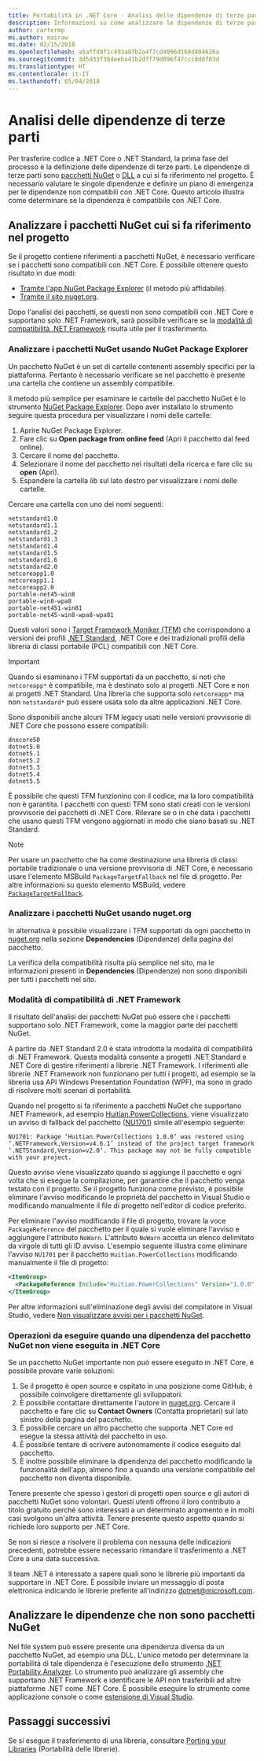 ```yaml
---
title: Portabilità in .NET Core - Analisi delle dipendenze di terze parti
description: Informazioni su come analizzare le dipendenze di terze parti per trasferire il progetto da .NET Framework a .NET Core.
author: cartermp
ms.author: mairaw
ms.date: 02/15/2018
ms.openlocfilehash: a5affd8f1c493a87b2a4f7cd4096d168d404626a
ms.sourcegitcommit: 3d5d33f384eeba41b2dff79d096f47ccc8d8f03d
ms.translationtype: HT
ms.contentlocale: it-IT
ms.lasthandoff: 05/04/2018
---
```

# <a name="analyze-your-third-party-dependencies"></a>Analisi delle dipendenze di terze parti

Per trasferire codice a .NET Core o .NET Standard, la prima fase del processo è la definizione delle dipendenze di terze parti. Le dipendenze di terze parti sono [pacchetti NuGet](#analyze-referenced-nuget-packages-on-your-project) o [DLL](#analyze-dependencies-that-arent-nuget-packages) a cui si fa riferimento nel progetto. È necessario valutare le singole dipendenze e definire un piano di emergenza per le dipendenze non compatibili con .NET Core. Questo articolo illustra come determinare se la dipendenza è compatibile con .NET Core.

## <a name="analyze-referenced-nuget-packages-in-your-project"></a>Analizzare i pacchetti NuGet cui si fa riferimento nel progetto

Se il progetto contiene riferimenti a pacchetti NuGet, è necessario verificare se i pacchetti sono compatibili con .NET Core.
È possibile ottenere questo risultato in due modi:

* [Tramite l'app NuGet Package Explorer](#analyze-nuget-packages-using-nuget-package-explorer) (il metodo più affidabile).
* [Tramite il sito nuget.org](#analyze-nuget-packages-using-nugetorg).

Dopo l'analisi dei pacchetti, se questi non sono compatibili con .NET Core e supportano solo .NET Framework, sarà possibile verificare se la [modalità di compatibilità .NET Framework](#net-framework-compatibility-mode) risulta utile per il trasferimento.

### <a name="analyze-nuget-packages-using-nuget-package-explorer"></a>Analizzare i pacchetti NuGet usando NuGet Package Explorer

Un pacchetto NuGet è un set di cartelle contenenti assembly specifici per la piattaforma. Pertanto è necessario verificare se nel pacchetto è presente una cartella che contiene un assembly compatibile.

Il metodo più semplice per esaminare le cartelle del pacchetto NuGet è lo strumento [NuGet Package Explorer](https://github.com/NuGetPackageExplorer/NuGetPackageExplorer). Dopo aver installato lo strumento seguire questa procedura per visualizzare i nomi delle cartelle:

1. Aprire NuGet Package Explorer.
2. Fare clic su **Open package from online feed** (Apri il pacchetto dal feed online).
3. Cercare il nome del pacchetto.
4. Selezionare il nome del pacchetto nei risultati della ricerca e fare clic su **open** (Apri).
5. Espandere la cartella *lib* sul lato destro per visualizzare i nomi delle cartelle.

Cercare una cartella con uno dei nomi seguenti:

```
netstandard1.0
netstandard1.1
netstandard1.2
netstandard1.3
netstandard1.4
netstandard1.5
netstandard1.6
netstandard2.0
netcoreapp1.0
netcoreapp1.1
netcoreapp2.0
portable-net45-win8
portable-win8-wpa8
portable-net451-win81
portable-net45-win8-wpa8-wpa81
```

Questi valori sono i [Target Framework Moniker (TFM)](../../standard/frameworks.md) che corrispondono a versioni dei profili [.NET Standard](../../standard/net-standard.md), .NET Core e dei tradizionali profili della libreria di classi portabile (PCL) compatibili con .NET Core.

> [!IMPORTANT]
> Quando si esaminano i TFM supportati da un pacchetto, si noti che `netcoreapp*` è compatibile, ma è destinato solo ai progetti .NET Core e non ai progetti .NET Standard.
> Una libreria che supporta solo `netcoreapp*` ma non `netstandard*` può essere usata solo da altre applicazioni .NET Core.

Sono disponibili anche alcuni TFM legacy usati nelle versioni provvisorie di .NET Core che possono essere compatibili:

```
dnxcore50
dotnet5.0
dotnet5.1
dotnet5.2
dotnet5.3
dotnet5.4
dotnet5.5
```

È possibile che questi TFM funzionino con il codice, ma la loro compatibilità non è garantita. I pacchetti con questi TFM sono stati creati con le versioni provvisorie dei pacchetti di .NET Core. Rilevare se o in che data i pacchetti che usano questi TFM vengono aggiornati in modo che siano basati su .NET Standard.

> [!NOTE]
> Per usare un pacchetto che ha come destinazione una libreria di classi portabile tradizionale o una versione provvisoria di .NET Core, è necessario usare l'elemento MSBuild `PackageTargetFallback` nel file di progetto.
> Per altre informazioni su questo elemento MSBuild, vedere [`PackageTargetFallback`](../tools/csproj.md#packagetargetfallback).

### <a name="analyze-nuget-packages-using-nugetorg"></a>Analizzare i pacchetti NuGet usando nuget.org

In alternativa è possibile visualizzare i TFM supportati da ogni pacchetto in [nuget.org](https://www.nuget.org/) nella sezione **Dependencies** (Dipendenze) della pagina del pacchetto.

La verifica della compatibilità risulta più semplice nel sito, ma le informazioni presenti in **Dependencies** (Dipendenze) non sono disponibili per tutti i pacchetti nel sito.

### <a name="net-framework-compatibility-mode"></a>Modalità di compatibilità di .NET Framework

Il risultato dell'analisi dei pacchetti NuGet può essere che i pacchetti supportano solo .NET Framework, come la maggior parte dei pacchetti NuGet.

A partire da .NET Standard 2.0 è stata introdotta la modalità di compatibilità di .NET Framework. Questa modalità consente a progetti .NET Standard e .NET Core di gestire riferimenti a librerie .NET Framework. I riferimenti alle librerie .NET Framework non funzionano per tutti i progetti, ad esempio se la libreria usa API Windows Presentation Foundation (WPF), ma sono in grado di risolvere molti scenari di portabilità.

Quando nel progetto si fa riferimento a pacchetti NuGet che supportano .NET Framework, ad esempio [Huitian.PowerCollections](https://www.nuget.org/packages/Huitian.PowerCollections), viene visualizzato un avviso di fallback del pacchetto ([NU1701](/nuget/reference/errors-and-warnings#nu1701)) simile all'esempio seguente:

`NU1701: Package ‘Huitian.PowerCollections 1.0.0’ was restored using ‘.NETFramework,Version=v4.6.1’ instead of the project target framework ‘.NETStandard,Version=v2.0’. This package may not be fully compatible with your project.`

Questo avviso viene visualizzato quando si aggiunge il pacchetto e ogni volta che si esegue la compilazione, per garantire che il pacchetto venga testato con il progetto. Se il progetto funziona come previsto, è possibile eliminare l'avviso modificando le proprietà del pacchetto in Visual Studio o modificando manualmente il file di progetto nell'editor di codice preferito.

Per eliminare l'avviso modificando il file di progetto, trovare la voce `PackageReference` del pacchetto per il quale si vuole eliminare l'avviso e aggiungere l'attributo `NoWarn`. L'attributo `NoWarn` accetta un elenco delimitato da virgole di tutti gli ID avviso. L'esempio seguente illustra come eliminare l'avviso `NU1701` per il pacchetto `Huitian.PowerCollections` modificando manualmente il file di progetto:

```xml
<ItemGroup>
  <PackageReference Include="Huitian.PowerCollections" Version="1.0.0" NoWarn="NU1701" />
</ItemGroup>
```

Per altre informazioni sull'eliminazione degli avvisi del compilatore in Visual Studio, vedere [Non visualizzare avvisi per i pacchetti NuGet](/visualstudio/ide/how-to-suppress-compiler-warnings#suppressing-warnings-for-nuget-packages).

### <a name="what-to-do-when-your-nuget-package-dependency-doesnt-run-on-net-core"></a>Operazioni da eseguire quando una dipendenza del pacchetto NuGet non viene eseguita in .NET Core

Se un pacchetto NuGet importante non può essere eseguito in .NET Core, è possibile provare varie soluzioni:

1. Se il progetto è open source e ospitato in una posizione come GitHub, è possibile coinvolgere direttamente gli sviluppatori.
2. È possibile contattare direttamente l'autore in [nuget.org](https://www.nuget.org/). Cercare il pacchetto e fare clic su **Contact Owners** (Contatta proprietari) sul lato sinistro della pagina del pacchetto.
3. È possibile cercare un altro pacchetto che supporta .NET Core ed esegue la stessa attività del pacchetto in uso.
4. È possibile tentare di scrivere autonomamente il codice eseguito dal pacchetto.
5. È inoltre possibile eliminare la dipendenza del pacchetto modificando la funzionalità dell'app, almeno fino a quando una versione compatibile del pacchetto non diventa disponibile.

Tenere presente che spesso i gestori di progetti open source e gli autori di pacchetti NuGet sono volontari. Questi utenti offrono il loro contributo a titolo gratuito perché sono interessati a un determinato argomento e in molti casi svolgono un'altra attività. Tenere presente questo aspetto quando si richiede loro supporto per .NET Core.

Se non si riesce a risolvere il problema con nessuna delle indicazioni precedenti, potrebbe essere necessario rimandare il trasferimento a .NET Core a una data successiva.

Il team .NET è interessato a sapere quali sono le librerie più importanti da supportare in .NET Core. È possibile inviare un messaggio di posta elettronica indicando le librerie preferite all'indirizzo dotnet@microsoft.com.

## <a name="analyze-dependencies-that-arent-nuget-packages"></a>Analizzare le dipendenze che non sono pacchetti NuGet

Nel file system può essere presente una dipendenza diversa da un pacchetto NuGet, ad esempio una DLL. L'unico metodo per determinare la portabilità di tale dipendenza è l'esecuzione dello strumento [.NET Portability Analyzer](https://github.com/Microsoft/dotnet-apiport). Lo strumento può analizzare gli assembly che supportano .NET Framework e identificare le API non trasferibili ad altre piattaforme .NET come .NET Core. È possibile eseguire lo strumento come applicazione console o come [estensione di Visual Studio](../../standard/analyzers/portability-analyzer.md).

## <a name="next-steps"></a>Passaggi successivi

Se si esegue il trasferimento di una libreria, consultare [Porting your Libraries](libraries.md) (Portabilità delle librerie).
